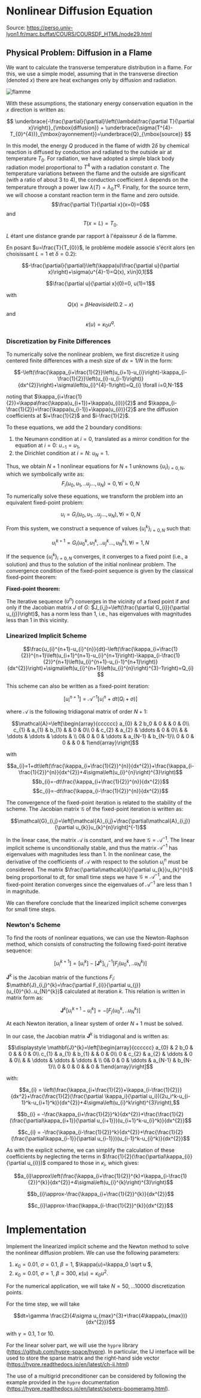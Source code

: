 # Nonlinear Diffusion Equation

Source: https://perso.univ-lyon1.fr/marc.buffat/COURS/COURSDF_HTML/node29.html

## Physical Problem: Diffusion in a Flame

We want to calculate the transverse temperature distribution in a flame. For this, we use a simple model, assuming that in the transverse direction (denoted $x$) there are heat exchanges only by diffusion and radiation.

![flamme](flamme.png)

With these assumptions, the stationary energy conservation equation in the $x$ direction is written as:

$$ \underbrace{-\frac{\partial}{\partial}\left(\lambda\frac{\partial T}{\partial x}\right)}_{\mbox{diffusion}} + \underbrace{\sigma(T^{4}-T_{0}^{4})}_{\mbox{rayonnement}}=\underbrace{Q}_{\mbox{source}} $$

  
In this model, the energy $Q$ produced in the flame of width $2\delta$ by chemical reaction is diffused by conduction and radiated to the outside air at temperature $T_{0}$. For radiation, we have adopted a simple black body radiation model proportional to $T^{4}$ with a radiation constant $\sigma$. The temperature variations between the flame and the outside are significant (with a ratio of about 3 to 4), the conduction coefficient $\lambda$ depends on the temperature through a power law $\lambda(T)=\lambda_{0}T^{q}$. Finally, for the source term, we will choose a constant reaction term in the flame and zero outside.
$$\frac{\partial T}{\partial x}(x=0)=0$$ 
and
$$T(x=L)=T_{0}.$$ 

$L$ étant une distance grande par rapport à l'épaisseur $\delta$ de la flamme.

En posant $u=\frac{T}{T_{0}}$, le problème modèle associé s'écrit alors (en choisissant $L=1$ et $\delta=0.2$):

$$-\frac{\partial}{\partial}\left(\kappa(u)\frac{\partial u}{\partial x}\right)+\sigma(u^{4}-1)=Q(x),       x\in]0,1[$$

$$\frac{\partial u}{\partial x}(0)=0, u(1)=1$$

with $$Q(x)=\beta  Heaviside(0.2-x)$$ and $$\kappa(u)=\kappa_{0}u^{q}.$$


### Discretization by Finite Differences

To numerically solve the nonlinear problem, we first discretize it using centered finite differences with a mesh size of $dx=1/N$ in the form:

$$-\left(\frac{\kappa_{i+\frac{1}{2}}\left(u_{i+1}-u_{i}\right)-\kappa_{i-\frac{1}{2}}\left(u_{i}-u_{i-1}\right)}{dx^{2}}\right)+\sigma\left(u_{i}^{4}-1\right)=Q_{i}    \forall i=0,N-1$$

noting that $\kappa_{i+\frac{1}{2}}=\kappa\frac{\kappa(u_{i+1})+\kappa(u_{i})}{2}$ and $\kappa_{i-\frac{1}{2}}=\frac{\kappa(u_{i-1})+\kappa(u_{i})}{2}$ are the diffusion coefficients at $i+\frac{1}{2}$ and $i-\frac{1}{2}$.

To these equations, we add the 2 boundary conditions:

1. the Neumann condition at $i=0$, translated as a mirror condition for the equation at $i=0$: $u_{-1}=u_{1}$,
2. the Dirichlet condition at $i=N$: $u_{N}=1$.

Thus, we obtain $N+1$ nonlinear equations for $N+1$ unknowns $\{u_{i}\}_{i=0,N}$, which we symbolically write as:
$$F_{i}(u_{0},u_{1},..u_{j}...,u_{N})=0, \forall i=0,N$$

To numerically solve these equations, we transform the problem into an equivalent fixed-point problem:

$$u_{i}=G_{i}(u_{0},u_{1},..u_{j}...,u_{N}), \forall i=0,N$$

  
From this system, we construct a sequence of values $\{u_{i}^{k}\}_{i=0,N}$ such that:

$$u_{i}^{k+1}=G_{i}(u_{0}^{k},u_{1}^{k},..u_{j}^{k}...,u_{N}^{k}), \forall i=1,N$$

  
If the sequence $\{u_{i}^{k}\}_{i=0,N}$ converges, it converges to a fixed point (i.e., a solution) and thus to the solution of the initial nonlinear problem. The convergence condition of the fixed-point sequence is given by the classical fixed-point theorem:

**Fixed-point theorem:**

The iterative sequence $(u^n)$ converges in the vicinity of a fixed point if and only if the Jacobian matrix $J$ of $G$: $J_{i,j}=\left(\frac{\partial G_{i}}{\partial u_{j}}\right)$, has a norm less than 1, i.e., has eigenvalues with magnitudes less than 1 in this vicinity.
  
### Linearized Implicit Scheme

$$\frac{u_{i}^{n+1}-u_{i}^{n}}{dt}-\left(\frac{\kappa_{i+\frac{1}{2}}^{n+1}\left(u_{i+1}^{n+1}-u_{i}^{n+1}\right)-\kappa_{i-\frac{1}{2}}^{n+1}\left(u_{i}^{n+1}-u_{i-1}^{n+1}\right)}{dx^{2}}\right)+\sigma\left(u_{i}^{n+1}\left(u_{i}^{n}\right)^{3}-1\right)=Q_{i}$$

This scheme can also be written as a fixed-point iteration:

$$\left[u_{i}^{n+1}\right]=\mathcal{A}^{-1}\left[u_{i}^{n}+dt (Q_{i}+\sigma)\right]$$

where $\mathcal{A}$ is the following tridiagonal matrix of order $N+1$:

$$\mathcal{A}=\left[\begin{array}{cccccc}
a_{0} & 2 b_0 & 0 & & 0 & 0\\
c_{1} & a_{1} & b_{1} & & 0 & 0\\
0 & c_{2} & a_{2} & \ddots & 0 & 0\\
& & \ddots & \ddots & \ddots & \\
0& 0 & 0 & \ddots & a_{N-1} & b_{N-1}\\
0 & 0 & 0 & & 0 & 1\end{array}\right]$$

with

$$a_{i}=1+dt\left(\frac{\kappa_{i+\frac{1}{2}}^{n}}{dx^{2}}+\frac{\kappa_{i-\frac{1}{2}}^{n}}{dx^{2}}+4\sigma\left(u_{i}^{n}\right)^{3}\right)$$
$$b_{i}=-dt\frac{\kappa_{i+\frac{1}{2}}^{n}}{dx^{2}}$$
$$c_{i}=-dt\frac{\kappa_{i-\frac{1}{2}}^{n}}{dx^{2}}$$

The convergence of the fixed-point iteration is related to the stability of the scheme. The Jacobian matrix $\mathcal{G}$ of the fixed-point iteration is written as:

$$\mathcal{G}_{i,j}=\left[\mathcal{A}_{i,j}+\frac{\partial\mathcal{A}_{i,j}}{\partial u_{k}}u_{k}^{n}\right]^{-1}$$

In the linear case, the matrix $\mathcal{A}$ is constant, and we have $\mathcal{G}=\mathcal{A}^{-1}$. The linear implicit scheme is unconditionally stable, and thus the matrix $\mathcal{A}^{-1}$ has eigenvalues with magnitudes less than 1. In the nonlinear case, the derivative of the coefficients of $\mathcal{A}$ with respect to the solution $u_{i}^{n}$ must be considered. The matrix $\frac{\partial\mathcal{A}}{\partial u_{k}}u_{k}^{n}$ being proportional to $dt$, for small time steps we have $\mathcal{G\approx A}^{-1}$, and the fixed-point iteration converges since the eigenvalues of $\mathcal{A}^{-1}$ are less than 1 in magnitude.

We can therefore conclude that the linearized implicit scheme converges for small time steps.

### Newton's Scheme

To find the roots of nonlinear equations, we can use the Newton-Raphson method, which consists of constructing the following fixed-point iterative sequence:

$$\displaystyle \left[u_{i}^{k+1}\right]=\left[u_{i}^{k}\right]-\left[\mathbf{J}^{k}\right]_{i,j}^{-1}\left[F_{j}(u_{0}^{k},..u_{N}^{k})\right]$$

$\mathbf{J}^{k}$ is the Jacobian matrix of the functions $F_{i}$: $\mathbf{J}_{i,j}^{k}=\frac{\partial F_{i}}{\partial u_{j}}(u_{0}^{k}..u_{N}^{k})$ calculated at iteration $k$. This relation is written in matrix form as:

$$\mathbf{J}^{k}\left[u_{i}^{k+1}-u_{i}^{k}\right]=-\left[F_{j}(u_{0}^{k},..u_{N}^{k})\right]$$

At each Newton iteration, a linear system of order $N+1$ must be solved.

In our case, the Jacobian matrix $\mathbf{J}^{k}$ is tridiagonal and is written as:

$$\displaystyle \mathbf{J}^{k}=\left[\begin{array}{cccccc}
a_{0} & 2 b_0 & 0 & & 0 & 0\\
c_{1} & a_{1} & b_{1} & & 0 & 0\\
0 & c_{2} & a_{2} & \ddots & 0 & 0\\
& & \ddots & \ddots & \ddots & \\
0& 0 & 0 & \ddots & a_{N-1} & b_{N-1}\\
0 & 0 & 0 & & 0 & 1\end{array}\right]$$

with:

$$a_{i} = \left(\frac{\kappa_{i+\frac{1}{2}}+\kappa_{i-\frac{1}{2}}}{dx^2}+\frac{\frac{1}{2}(\frac{\partial \kappa_i}{\partial u_i})(2u_i^k-u_{i-1}^k-u_{i+1}^k)}{dx^{2}}+4\sigma\left(u_{i}^k\right)^{3}\right),$$

$$b_{i} = -\frac{\kappa_{i+\frac{1}{2}}^k}{dx^{2}}+\frac{\frac{1}{2}(\frac{\partial\kappa_{i+1}}{\partial u_{i+1}})(u_{i+1}^k-u_{i}^k)}{dx^{2}}$$

$$c_{i} = -\frac{\kappa_{i-\frac{1}{2}}^k}{dx^{2}}+\frac{\frac{1}{2}(\frac{\partial\kappa_{i-1}}{\partial u_{i-1}})(u_{i-1}^k-u_{i}^k)}{dx^{2}}$$

As with the explicit scheme, we can simplify the calculation of these coefficients by neglecting the terms in $\frac{1}{2}(\frac{\partial\kappa_{i}}{\partial u_{i}})$ compared to those in $\kappa_{i}$, which gives:

$$a_{i}\approx\left(\frac{\kappa_{i+\frac{1}{2}}^{k}+\kappa_{i-\frac{1}{2}}^{k}}{dx^{2}}+4\sigma\left(u_{i}^{k}\right)^{3}\right)$$

$$b_{i}\approx-\frac{\kappa_{i+\frac{1}{2}}^{k}}{dx^{2}}$$

$$c_{i}\approx-\frac{\kappa_{i-\frac{1}{2}}^{k}}{dx^{2}}$$

# Implementation

Implement the linearized implicit scheme and the Newton method to solve the nonlinear diffusion problem.
We can use the following parameters:

1. $\kappa_{0}=0.01$, $\sigma=0.1$, $\beta = 1$, $\kappa(u)=\kappa_0 \sqrt u $,
2. $\kappa_{0}=0.01$, $\sigma=1$, $\beta = 300$, $\kappa(u)=\kappa_0 u^2$.

For the numerical application, we will take $N=50, ... 10000$ discretization points.

For the time step, we will take

$$dt=\gamma \frac{2}{4\sigma u_{max}^{3}+\frac{4\kappa(u_{max})}{dx^{2}}}$$

with $\gamma=0.1$, $1$ or $10$.

For the linear solver part, we will use the `hypre` library (https://github.com/hypre-space/hypre).
In particular, the IJ interface will be used to store the sparse matrix and the right-hand side vector (https://hypre.readthedocs.io/en/latest/ch-ij.html)

The use of a multigrid preconditioner can be considered by following the example provided in the `hypre` documentation (https://hypre.readthedocs.io/en/latest/solvers-boomeramg.html).